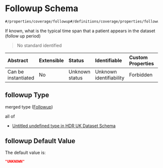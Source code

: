 # Followup Schema

```txt
#/properties/coverage/followup#/definitions/coverage/properties/followup
```

If known, what is the typical time span that a patient appears in the dataset (follow up period)

> No standard identified

| Abstract            | Extensible | Status         | Identifiable            | Custom Properties | Additional Properties | Access Restrictions | Defined In                                                                                        |
| :------------------ | :--------- | :------------- | :---------------------- | :---------------- | :-------------------- | :------------------ | :------------------------------------------------------------------------------------------------ |
| Can be instantiated | No         | Unknown status | Unknown identifiability | Forbidden         | Allowed               | none                | [dataset.schema.json*](../../../schema/dataset/latest/dataset.schema.json "open original schema") |

## followup Type

merged type ([Followup](dataset-definitions-coverage-properties-followup.md))

all of

*   [Untitled undefined type in HDR UK Dataset Schema](dataset-definitions-coverage-properties-followup-allof-0.md "check type definition")

## followup Default Value

The default value is:

```json
"UNKNOWN"
```
